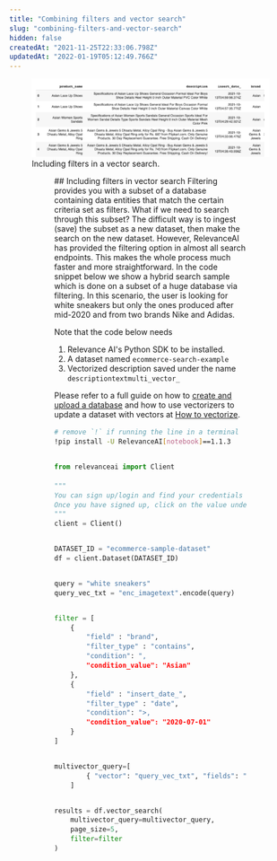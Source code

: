 ```yaml
---
title: "Combining filters and vector search"
slug: "combining-filters-and-vector-search"
hidden: false
createdAt: "2021-11-25T22:33:06.798Z"
updatedAt: "2022-01-19T05:12:49.766Z"
---
```

<figure>
<img src="https://github.com/RelevanceAI/RelevanceAI-readme-docs/blob/v1.1.3-fixes/docs_template/GENERAL_FEATURES/_assets/combine.png?raw=true" width="1014" alt="filter+vectors.png" />
<figcaption>Including filters in a vector search.</figcaption>
<figure>
## Including filters in vector search
Filtering provides you with a subset of a database containing data entities that match the certain criteria set as filters. What if we need to search through this subset? The difficult way is to ingest (save) the subset as a new dataset, then make the search on the new dataset. However, RelevanceAI has provided the filtering option in almost all search endpoints. This makes the whole process much faster and more straightforward.
In the code snippet below we show a hybrid search sample which is done on a subset of a huge database via filtering. In this scenario, the user is looking for white sneakers but only the ones produced after mid-2020 and from two brands Nike and Adidas.

Note that the code below needs
1. Relevance AI's Python SDK to be installed.
2. A dataset named `ecommerce-search-example`
3. Vectorized description saved under the name `descriptiontextmulti_vector_`

Please refer to a full guide on how to [create and upload a database](doc:creating-a-dataset) and how to use vectorizers to update a dataset with vectors at [How to vectorize](doc:vectorize-text).

```bash Bash
# remove `!` if running the line in a terminal
!pip install -U RelevanceAI[notebook]==1.1.3
```
```bash
```

```python Python (SDK)
from relevanceai import Client

"""
You can sign up/login and find your credentials here: https://cloud.relevance.ai/sdk/api
Once you have signed up, click on the value under `Activation token` and paste it here
"""
client = Client()
```
```python
```

```python Python (SDK)
DATASET_ID = "ecommerce-sample-dataset"
df = client.Dataset(DATASET_ID)
```
```python
```

```python Python (SDK)
query = "white sneakers"
query_vec_txt = "enc_imagetext".encode(query)
```
```python
```

```python Python (SDK)
filter = [
    {
        "field" : "brand",
        "filter_type" : "contains",
        "condition": ",
        "condition_value": "Asian"
    },
    {
        "field" : "insert_date_",
        "filter_type" : "date",
        "condition": ">,
        "condition_value": "2020-07-01"
    }
]
```
```python
```

```python Python (SDK)
multivector_query=[
        { "vector": "query_vec_txt", "fields": "descriptiontextmulti_vector_"}
    ]
```
```python
```

```python Python (SDK)
results = df.vector_search(
    multivector_query=multivector_query,
    page_size=5,
    filter=filter
)
```
```python
```

